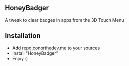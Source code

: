 ## HoneyBadger
A tweak to clear badges in apps from the 3D Touch Menu

## Installation
- Add [repo.conorthedev.me](https://repo.conorthedev.me) to your sources
- Install "HoneyBadger"
- Enjoy :)
